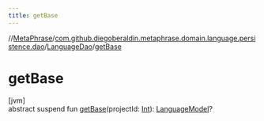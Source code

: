 ```yaml
---
title: getBase
---
```

//[MetaPhrase](../../../index.html)/[com.github.diegoberaldin.metaphrase.domain.language.persistence.dao](../index.html)/[LanguageDao](index.html)/[getBase](get-base.html)



# getBase



[jvm]\
abstract suspend fun [getBase](get-base.html)(projectId: [Int](https://kotlinlang.org/api/latest/jvm/stdlib/kotlin/-int/index.html)): [LanguageModel](../../com.github.diegoberaldin.metaphrase.domain.language.data/-language-model/index.html)?




